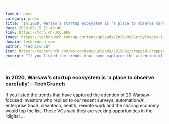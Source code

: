```yaml
---

layout: post
category: press
title: "In 2020, Warsaw’s startup ecosystem is ‘a place to observe carefully’"
date: 2020-09-15 21:48:40
link: https://tcrn.ch/3c659kH
image: https://techcrunch.com/wp-content/uploads/2020/09/GettyImages-1154020009.jpg?w=601
domain: techcrunch.com
author: "TechCrunch"
icon: https://techcrunch.com/wp-content/uploads/2015/02/cropped-cropped-favicon-gradient.png?w=180
excerpt: "If you listed the trends that have captured the attention of 20 Warsaw-focused investors who replied to our recent surveys, automation/AI, enterprise SaaS, cleantech, health, remote work and the sharing economy would top the list. These VCs said they are seeking opportunities in the “digital …"

---
```


### In 2020, Warsaw’s startup ecosystem is ‘a place to observe carefully’ – TechCrunch

If you listed the trends that have captured the attention of 20 Warsaw-focused investors who replied to our recent surveys, automation/AI, enterprise SaaS, cleantech, health, remote work and the sharing economy would top the list. These VCs said they are seeking opportunities in the “digital …